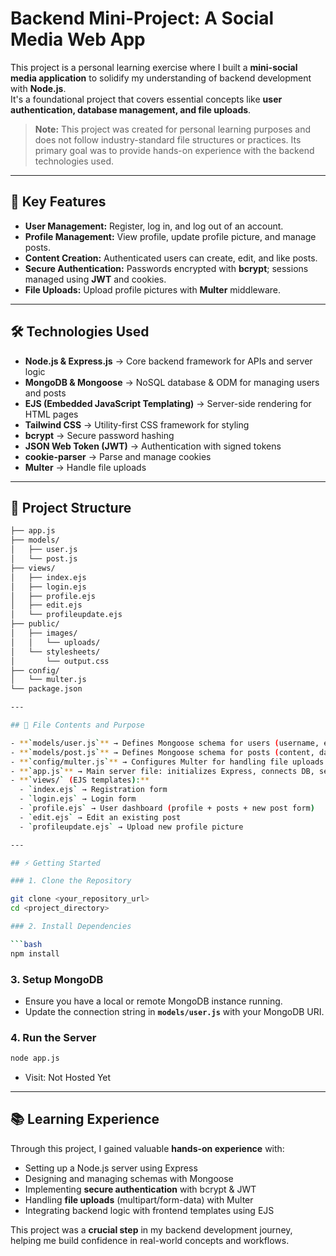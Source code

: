 # Backend Mini-Project: A Social Media Web App

This project is a personal learning exercise where I built a **mini-social media application** to solidify my understanding of backend development with **Node.js**.  
It's a foundational project that covers essential concepts like **user authentication, database management, and file uploads**.

> **Note:** This project was created for personal learning purposes and does not follow industry-standard file structures or practices. Its primary goal was to provide hands-on experience with the backend technologies used.

---

## 🚀 Key Features

- **User Management:** Register, log in, and log out of an account.
- **Profile Management:** View profile, update profile picture, and manage posts.
- **Content Creation:** Authenticated users can create, edit, and like posts.
- **Secure Authentication:** Passwords encrypted with **bcrypt**; sessions managed using **JWT** and cookies.
- **File Uploads:** Upload profile pictures with **Multer** middleware.

---

## 🛠️ Technologies Used

- **Node.js & Express.js** → Core backend framework for APIs and server logic  
- **MongoDB & Mongoose** → NoSQL database & ODM for managing users and posts  
- **EJS (Embedded JavaScript Templating)** → Server-side rendering for HTML pages  
- **Tailwind CSS** → Utility-first CSS framework for styling  
- **bcrypt** → Secure password hashing  
- **JSON Web Token (JWT)** → Authentication with signed tokens  
- **cookie-parser** → Parse and manage cookies  
- **Multer** → Handle file uploads  

---

## 📂 Project Structure

```bash
├── app.js
├── models/
│   ├── user.js
│   └── post.js
├── views/
│   ├── index.ejs
│   ├── login.ejs
│   ├── profile.ejs
│   ├── edit.ejs
│   └── profileupdate.ejs
├── public/
│   ├── images/
│   │   └── uploads/
│   └── stylesheets/
│       └── output.css
├── config/
│   └── multer.js
└── package.json

---

## 📌 File Contents and Purpose

- **`models/user.js`** → Defines Mongoose schema for users (username, email, password, posts reference).  
- **`models/post.js`** → Defines Mongoose schema for posts (content, date, likes, user reference).  
- **`config/multer.js`** → Configures Multer for handling file uploads (uploads stored in `public/images/uploads`).  
- **`app.js`** → Main server file: initializes Express, connects DB, sets up routes for authentication, profile, and posts. Includes `isLoggedIn` middleware for route protection.  
- **`views/` (EJS templates):**  
  - `index.ejs` → Registration form  
  - `login.ejs` → Login form  
  - `profile.ejs` → User dashboard (profile + posts + new post form)  
  - `edit.ejs` → Edit an existing post  
  - `profileupdate.ejs` → Upload new profile picture  

---

## ⚡ Getting Started

### 1. Clone the Repository

git clone <your_repository_url>
cd <project_directory>

### 2. Install Dependencies

```bash
npm install
```

### 3. Setup MongoDB

- Ensure you have a local or remote MongoDB instance running.
- Update the connection string in **`models/user.js`** with your MongoDB URI.

### 4. Run the Server

```bash
node app.js
```

- Visit: Not Hosted Yet

---

## 📚 Learning Experience

Through this project, I gained valuable **hands-on experience** with:

- Setting up a Node.js server using Express
- Designing and managing schemas with Mongoose
- Implementing **secure authentication** with bcrypt & JWT
- Handling **file uploads** (multipart/form-data) with Multer
- Integrating backend logic with frontend templates using EJS

This project was a **crucial step** in my backend development journey, helping me build confidence in real-world concepts and workflows.
